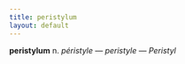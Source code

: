 ```yaml
---
title: peristylum
layout: default
---
```


**peristylum** n. *péristyle — peristyle — Peristyl*